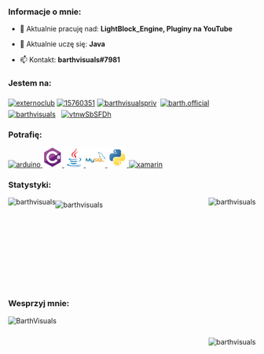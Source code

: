 <h3 align="left">Informacje o mnie:</h3>

- 🔭 Aktualnie pracuję nad: **LightBlock_Engine, Pluginy na YouTube**

- 🌱 Aktualnie uczę się: **Java**

- 📫 Kontakt: **barthvisuals#7981**


<h3 align="left">Jestem na:</h3>
<p align="left"><a href="https://twitter.com/externoclub" target="blank"><img src="https://icons-for-free.com/iconfiles/png/512/twitter+twitter+logo+website+icon-1320190502299816317.png" alt="externoclub" width="48" height="36" align="middle" /></a> <a href="https://stackoverflow.com/users/15760351" target="blank"><img src="https://upload.wikimedia.org/wikipedia/commons/thumb/e/ef/Stack_Overflow_icon.svg/768px-Stack_Overflow_icon.svg.png" alt="15760351" width="47" height="35" align="middle" /></a> <a href="https://fb.com/barthvisualspriv" target="blank"><img src="https://partner-bud.pl/wp-content/uploads/2016/11/facebook-icon-preview-1.png" alt="barthvisualspriv" width="48" height="36" align="middle" /></a>&nbsp; <a href="https://instagram.com/barth.official" target="blank"><img src="https://upload.wikimedia.org/wikipedia/commons/thumb/a/a5/Instagram_icon.png/1024px-Instagram_icon.png" alt="barth.official" width="36" height="27" align="middle" /></a> &nbsp; <a href="https://www.youtube.com/c/barthvisuals" target="blank"><img src="https://upload.wikimedia.org/wikipedia/commons/thumb/0/09/YouTube_full-color_icon_%282017%29.svg/800px-YouTube_full-color_icon_%282017%29.svg.png" alt="barthvisuals" width="35" height="26" align="middle" /></a> &nbsp; <a href="https://discord.gg/vtnwSbSFDh" target="blank"><img src="https://cdn.iconscout.com/icon/free/png-512/discord-3-569463.png" alt="vtnwSbSFDh" width="36" height="27" align="middle" /></a></p>
<h3 align="left">Potrafię:</h3>
<p align="left"><a href="https://www.arduino.cc/" target="_blank"> <img src="https://cdn.worldvectorlogo.com/logos/arduino-1.svg" alt="arduino" width="40" height="40" /> </a> <a href="https://www.w3schools.com/cs/" target="_blank"> <img src="https://raw.githubusercontent.com/devicons/devicon/master/icons/csharp/csharp-original.svg" alt="csharp" width="40" height="40" /> </a> <a href="https://www.java.com" target="_blank"> <img src="https://raw.githubusercontent.com/devicons/devicon/master/icons/java/java-original.svg" alt="java" width="40" height="40" /> </a> <a href="https://www.mysql.com/" target="_blank"> <img src="https://raw.githubusercontent.com/devicons/devicon/master/icons/mysql/mysql-original-wordmark.svg" alt="mysql" width="40" height="40" /> </a> <a href="https://www.python.org" target="_blank"> <img src="https://raw.githubusercontent.com/devicons/devicon/master/icons/python/python-original.svg" alt="python" width="40" height="40" /> </a> <a href="https://dotnet.microsoft.com/apps/xamarin" target="_blank"> <img src="https://raw.githubusercontent.com/detain/svg-logos/780f25886640cef088af994181646db2f6b1a3f8/svg/xamarin.svg" alt="xamarin" width="40" height="40" /> </a></p>
<h3 align="left">Statystyki:</h3>
<p><img src="https://github-readme-stats.vercel.app/api?username=barthvisuals&show_icons=true&theme=radical&locale=en" alt="barthvisuals" align="left" /><img src="https://github-readme-stats.vercel.app/api/top-langs?username=barthvisuals&show_icons=true&theme=radical&locale=en&layout=compact" alt="barthvisuals" align="middle" />&nbsp;<img src="https://github-readme-stats.vercel.app/api/wakatime?username=BarthVisuals&theme=radical" alt="barthvisuals" align="right" /></p>
<p>&nbsp;</p>
<h3 align="left">&nbsp;</h3>
<h3 align="left">&nbsp;</h3>
<h3 align="left">&nbsp;</h3>
<h3 align="left">Wesprzyj mnie:</h3>
<p><a href="https://www.buymeacoffee.com/BarthVisuals"> <img src="https://cdn.buymeacoffee.com/buttons/v2/default-yellow.png" alt="BarthVisuals" width="210" height="50" align="left" /></a><h3 align="left">&nbsp;</h3>

<p align="right"><img src="https://komarev.com/ghpvc/?username=barthvisuals&amp;label=Profile%20views&amp;color=0e75b6&amp;style=flat" alt="barthvisuals" /></p>

